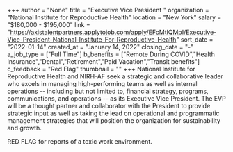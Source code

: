 +++
author = "None"
title = "Executive Vice President "
organization = "National Institute for Reproductive Health"
location = "New York"
salary = "$180,000 - $195,000"
link = "https://axistalentpartners.applytojob.com/apply/EFcMtlQMpI/Executive-Vice-President-National-Institute-For-Reproductive-Health"
sort_date = "2022-01-14"
created_at = "January 14, 2022"
closing_date = "-"
a_job_type = ["Full Time"]
b_benefits = ["Remote During COVID","Health Insurance","Dental","Retirement","Paid Vacation","Transit benefits"]
c_feedback = "Red Flag"
thumbnail = ""
+++
National Institute for Reproductive Health and NIRH-AF seek a strategic and collaborative leader who excels in managing high-performing teams as well as internal operations -- including but not limited to, financial strategy, programs, communications, and operations -- as its Executive Vice President. The EVP will be a thought partner and collaborator with the President to provide strategic input as well as taking the lead on operational and programmatic management strategies that will position the organization for sustainability and growth.

 RED FLAG for reports of a toxic work environment.